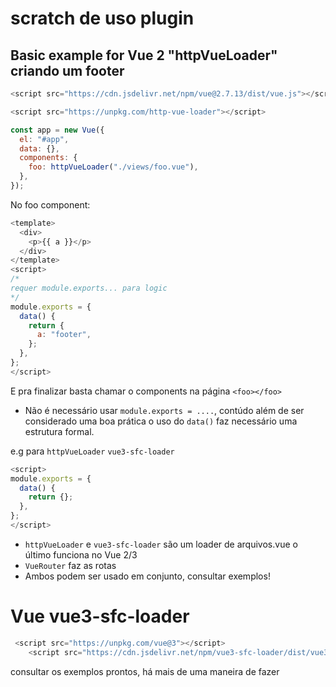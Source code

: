 # scratch de uso plugin

## Basic example for Vue 2 "httpVueLoader" criando um footer

```js
<script src="https://cdn.jsdelivr.net/npm/vue@2.7.13/dist/vue.js"></script>
```

```js
<script src="https://unpkg.com/http-vue-loader"></script>
```

```js
const app = new Vue({
  el: "#app",
  data: {},
  components: {
    foo: httpVueLoader("./views/foo.vue"),
  },
});
```

No foo component:

```js
<template>
  <div>
    <p>{{ a }}</p>
  </div>
</template>
<script>
/*
requer module.exports... para logic
*/
module.exports = {
  data() {
    return {
      a: "footer",
    };
  },
};
</script>
```

E pra finalizar basta chamar o components na página `<foo></foo>`

- Não é necessário usar `module.exports = ....`, contúdo além de ser considerado uma boa prática o uso do `data()` faz necessário uma estrutura formal.

e.g para `httpVueLoader` `vue3-sfc-loader`

```js
<script>
module.exports = {
  data() {
    return {};
  },
};
</script>
```

- `httpVueLoader` e `vue3-sfc-loader` são um loader de arquivos.vue o último funciona no Vue 2/3
- `VueRouter` faz as rotas
- Ambos podem ser usado em conjunto, consultar exemplos!

# Vue vue3-sfc-loader

```js
 <script src="https://unpkg.com/vue@3"></script>
    <script src="https://cdn.jsdelivr.net/npm/vue3-sfc-loader/dist/vue3-sfc-loader.js"></script>
```

consultar os exemplos prontos, há mais de uma maneira de fazer
